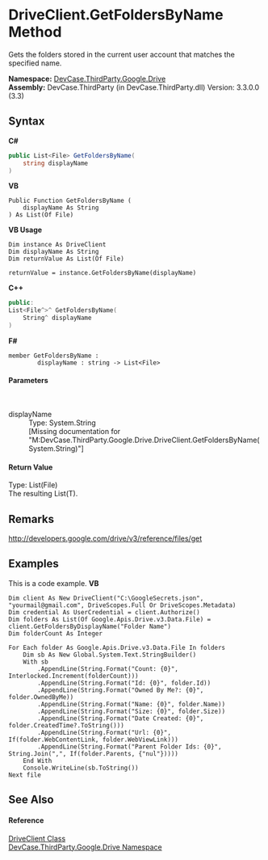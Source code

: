 # DriveClient.GetFoldersByName Method 
 

Gets the folders stored in the current user account that matches the specified name.

**Namespace:**&nbsp;<a href="N_DevCase_ThirdParty_Google_Drive">DevCase.ThirdParty.Google.Drive</a><br />**Assembly:**&nbsp;DevCase.ThirdParty (in DevCase.ThirdParty.dll) Version: 3.3.0.0 (3.3)

## Syntax

**C#**<br />
``` C#
public List<File> GetFoldersByName(
	string displayName
)
```

**VB**<br />
``` VB
Public Function GetFoldersByName ( 
	displayName As String
) As List(Of File)
```

**VB Usage**<br />
``` VB Usage
Dim instance As DriveClient
Dim displayName As String
Dim returnValue As List(Of File)

returnValue = instance.GetFoldersByName(displayName)
```

**C++**<br />
``` C++
public:
List<File^>^ GetFoldersByName(
	String^ displayName
)
```

**F#**<br />
``` F#
member GetFoldersByName : 
        displayName : string -> List<File> 

```


#### Parameters
&nbsp;<dl><dt>displayName</dt><dd>Type: System.String<br />\[Missing <param name="displayName"/> documentation for "M:DevCase.ThirdParty.Google.Drive.DriveClient.GetFoldersByName(System.String)"\]</dd></dl>

#### Return Value
Type: List(File)<br />The resulting List(T).

## Remarks
<a href="http://developers.google.com/drive/v3/reference/files/get" target="_blank">http://developers.google.com/drive/v3/reference/files/get</a>

## Examples
This is a code example. 
**VB**<br />
``` VB
Dim client As New DriveClient("C:\GoogleSecrets.json", "yourmail@gmail.com", DriveScopes.Full Or DriveScopes.Metadata)
Dim credential As UserCredential = client.Authorize()
Dim folders As List(Of Google.Apis.Drive.v3.Data.File) = client.GetFoldersByDisplayName("Folder Name")
Dim folderCount As Integer

For Each folder As Google.Apis.Drive.v3.Data.File In folders
    Dim sb As New Global.System.Text.StringBuilder()
    With sb
        .AppendLine(String.Format("Count: {0}", Interlocked.Increment(folderCount)))
        .AppendLine(String.Format("Id: {0}", folder.Id))
        .AppendLine(String.Format("Owned By Me?: {0}", folder.OwnedByMe))
        .AppendLine(String.Format("Name: {0}", folder.Name))
        .AppendLine(String.Format("Size: {0}", folder.Size))
        .AppendLine(String.Format("Date Created: {0}", folder.CreatedTime?.ToString()))
        .AppendLine(String.Format("Url: {0}", If(folder.WebContentLink, folder.WebViewLink)))
        .AppendLine(String.Format("Parent Folder Ids: {0}", String.Join(",", If(folder.Parents, {"nul"}))))
    End With
    Console.WriteLine(sb.ToString())
Next file
```


## See Also


#### Reference
<a href="T_DevCase_ThirdParty_Google_Drive_DriveClient">DriveClient Class</a><br /><a href="N_DevCase_ThirdParty_Google_Drive">DevCase.ThirdParty.Google.Drive Namespace</a><br />